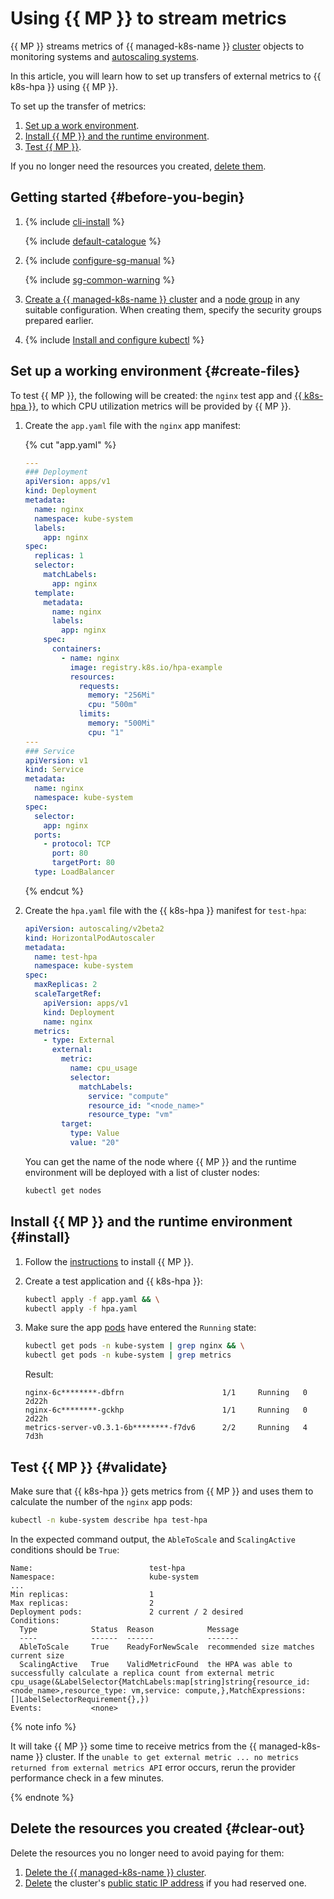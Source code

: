# Using {{ MP }} to stream metrics

{{ MP }} streams metrics of {{ managed-k8s-name }} [cluster](../../concepts/index.md#kubernetes-cluster) objects to monitoring systems and [autoscaling systems](../../concepts/autoscale.md).

In this article, you will learn how to set up transfers of external metrics to {{ k8s-hpa }} using {{ MP }}.

To set up the transfer of metrics:

1. [Set up a work environment](#create-files).
1. [Install {{ MP }} and the runtime environment](#install).
1. [Test {{ MP }}](#validate).

If you no longer need the resources you created, [delete them](#clear-out).

## Getting started {#before-you-begin}

1. {% include [cli-install](../../../_includes/cli-install.md) %}

   {% include [default-catalogue](../../../_includes/default-catalogue.md) %}

1. {% include [configure-sg-manual](../../../_includes/managed-kubernetes/security-groups/configure-sg-manual-lvl3.md) %}

    {% include [sg-common-warning](../../../_includes/managed-kubernetes/security-groups/sg-common-warning.md) %}

1. [Create a {{ managed-k8s-name }} cluster](../../../managed-kubernetes/operations/kubernetes-cluster/kubernetes-cluster-create.md) and a [node group](../../../managed-kubernetes/operations/node-group/node-group-create.md) in any suitable configuration. When creating them, specify the security groups prepared earlier.

1. {% include [Install and configure kubectl](../../../_includes/managed-kubernetes/kubectl-install.md) %}

## Set up a working environment {#create-files}

To test {{ MP }}, the following will be created: the `nginx` test app and [{{ k8s-hpa }}](../../concepts/autoscale.md#hpa), to which CPU utilization metrics will be provided by {{ MP }}. 
1. Create the `app.yaml` file with the `nginx` app manifest:

   {% cut "app.yaml" %}

   ```yaml
   ---
   ### Deployment
   apiVersion: apps/v1
   kind: Deployment
   metadata:
     name: nginx
     namespace: kube-system
     labels:
       app: nginx
   spec:
     replicas: 1
     selector:
       matchLabels:
         app: nginx
     template:
       metadata:
         name: nginx
         labels:
           app: nginx
       spec:
         containers:
           - name: nginx
             image: registry.k8s.io/hpa-example
             resources:
               requests:
                 memory: "256Mi"
                 cpu: "500m"
               limits:
                 memory: "500Mi"
                 cpu: "1"
   ---
   ### Service
   apiVersion: v1
   kind: Service
   metadata:
     name: nginx
     namespace: kube-system
   spec:
     selector:
       app: nginx
     ports:
       - protocol: TCP
         port: 80
         targetPort: 80
     type: LoadBalancer
   ```

   {% endcut %}

1. Create the `hpa.yaml` file with the {{ k8s-hpa }} manifest for `test-hpa`:

   ```yaml
   apiVersion: autoscaling/v2beta2
   kind: HorizontalPodAutoscaler
   metadata:
     name: test-hpa
     namespace: kube-system
   spec:
     maxReplicas: 2
     scaleTargetRef:
       apiVersion: apps/v1
       kind: Deployment
       name: nginx
     metrics:
       - type: External
         external:
           metric:
             name: cpu_usage
             selector:
               matchLabels:
                 service: "compute"
                 resource_id: "<node_name>"
                 resource_type: "vm"
           target:
             type: Value
             value: "20"
   ```

   You can get the name of the node where {{ MP }} and the runtime environment will be deployed with a list of cluster nodes:

   ```bash
   kubectl get nodes
   ```

## Install {{ MP }} and the runtime environment {#install}

1. Follow the [instructions](../../operations/applications/metrics-provider.md) to install {{ MP }}.
1. Create a test application and {{ k8s-hpa }}:

   ```bash
   kubectl apply -f app.yaml && \
   kubectl apply -f hpa.yaml
   ```

1. Make sure the app [pods](../../concepts/index.md#pod) have entered the `Running` state:

   ```bash
   kubectl get pods -n kube-system | grep nginx && \
   kubectl get pods -n kube-system | grep metrics
   ```

   Result:

   ```text
   nginx-6c********-dbfrn                      1/1     Running   0          2d22h
   nginx-6c********-gckhp                      1/1     Running   0          2d22h
   metrics-server-v0.3.1-6b********-f7dv6      2/2     Running   4          7d3h
   ```

## Test {{ MP }} {#validate}

Make sure that {{ k8s-hpa }} gets metrics from {{ MP }} and uses them to calculate the number of the `nginx` app pods:

```bash
kubectl -n kube-system describe hpa test-hpa
```

In the expected command output, the `AbleToScale` and `ScalingActive` conditions should be `True`:

```text
Name:                          test-hpa
Namespace:                     kube-system
...
Min replicas:                  1
Max replicas:                  2
Deployment pods:               2 current / 2 desired
Conditions:
  Type            Status  Reason            Message
  ----            ------  ------            -------
  AbleToScale     True    ReadyForNewScale  recommended size matches current size
  ScalingActive   True    ValidMetricFound  the HPA was able to successfully calculate a replica count from external metric cpu_usage(&LabelSelector{MatchLabels:map[string]string{resource_id: <node_name>,resource_type: vm,service: compute,},MatchExpressions:[]LabelSelectorRequirement{},})
Events:           <none>
```

{% note info %}

It will take {{ MP }} some time to receive metrics from the {{ managed-k8s-name }} cluster. If the `unable to get external metric ... no metrics returned from external metrics API` error occurs, rerun the provider performance check in a few minutes.

{% endnote %}

## Delete the resources you created {#clear-out}

Delete the resources you no longer need to avoid paying for them:

1. [Delete the {{ managed-k8s-name }} cluster](../../../managed-kubernetes/operations/kubernetes-cluster/kubernetes-cluster-delete.md).
1. [Delete](../../../vpc/operations/address-delete.md) the cluster's [public static IP address](../../../vpc/concepts/address.md#public-addresses) if you had reserved one.
